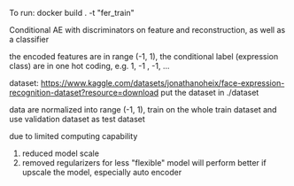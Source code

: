 To run: docker build . -t "fer_train"


Conditional AE with discriminators on feature and reconstruction, as well as a classifier

the encoded features are in range (-1, 1), the conditional label (expression class) are in one hot coding, e.g. 1, -1 , -1, ...

dataset: https://www.kaggle.com/datasets/jonathanoheix/face-expression-recognition-dataset?resource=download
put the dataset in ./dataset

data are normalized into range (-1, 1), train on the whole train dataset and use validation dataset as test dataset

due to limited computing capability
1. reduced model scale
2. removed regularizers for less "flexible" model
will perform better if upscale the model, especially auto encoder